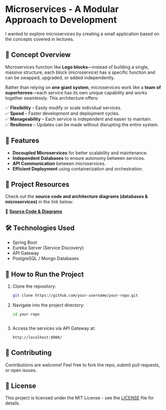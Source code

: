 # Microservices - A Modular Approach to Development

I wanted to explore microservices by creating a small application based on the concepts covered in lectures.

## 🚀 Concept Overview
Microservices function like **Lego blocks**—instead of building a single, massive structure, each block (microservice) has a specific function and can be swapped, upgraded, or added independently.

Rather than relying on **one giant system**, microservices work like a **team of superheroes**—each service has its own unique capability and works together seamlessly. This architecture offers:

✅ **Flexibility** – Easily modify or scale individual services.  
✅ **Speed** – Faster development and deployment cycles.  
✅ **Manageability** – Each service is independent and easier to maintain.  
✅ **Resilience** – Updates can be made without disrupting the entire system.  

## 📌 Features
- **Decoupled Microservices** for better scalability and maintenance.
- **Independent Databases** to ensure autonomy between services.
- **API Communication** between microservices.
- **Efficient Deployment** using containerization and orchestration.

## 📂 Project Resources
Check out the **source code and architecture diagrams (databases & microservices)** in the link below:  

🔗 **[Source Code & Diagrams](your-link-here)**

## 🛠 Technologies Used
- Spring Boot
- Eureka Server (Service Discovery)
- API Gateway
- PostgreSQL / Mongo Databases

## 📜 How to Run the Project
1. Clone the repository:
   ```sh
   git clone https://github.com/your-username/your-repo.git
   ```
2. Navigate into the project directory:
   ```sh
   cd your-repo
   ```
   ```
3. Access the services via API Gateway at:
   ```
   http://localhost:8080/
   ```

## 🤝 Contributing
Contributions are welcome! Feel free to fork the repo, submit pull requests, or open issues.

## 📄 License
This project is licensed under the MIT License - see the [LICENSE](LICENSE) file for details.
